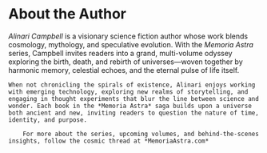 # About the Author

*Alinari Campbell* is a visionary science fiction author whose work blends cosmology, mythology, and speculative evolution. With the *Memoria Astra* series, Campbell invites readers into a grand, multi-volume odyssey exploring the birth, death, and rebirth of universes—woven together by harmonic memory, celestial echoes, and the eternal pulse of life itself.

    When not chronicling the spirals of existence, Alinari enjoys working with emerging technology, exploring new realms of storytelling, and engaging in thought experiments that blur the line between science and wonder. Each book in the *Memoria Astra* saga builds upon a universe both ancient and new, inviting readers to question the nature of time, identity, and purpose.
    
        For more about the series, upcoming volumes, and behind-the-scenes insights, follow the cosmic thread at *MemoriaAstra.com*
        
        
